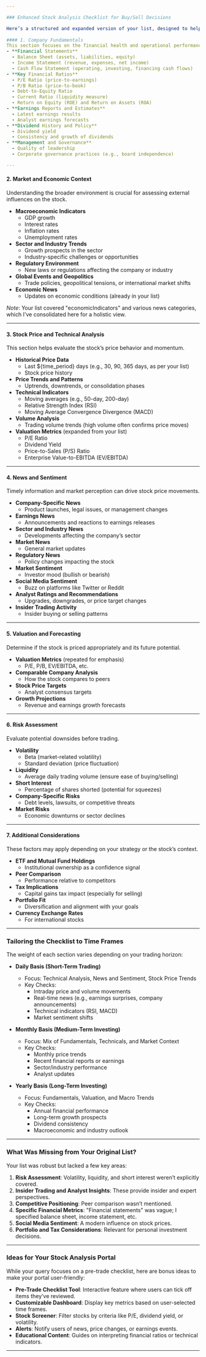 ```yaml
---

### Enhanced Stock Analysis Checklist for Buy/Sell Decisions

Here’s a structured and expanded version of your list, designed to help you analyze stocks thoroughly before making trading decisions:
 
#### 1. Company Fundamentals
This section focuses on the financial health and operational performance of the company.
- **Financial Statements**
  - Balance Sheet (assets, liabilities, equity)
  - Income Statement (revenue, expenses, net income)
  - Cash Flow Statement (operating, investing, financing cash flows)
- **Key Financial Ratios**
  - P/E Ratio (price-to-earnings)
  - P/B Ratio (price-to-book)
  - Debt-to-Equity Ratio
  - Current Ratio (liquidity measure)
  - Return on Equity (ROE) and Return on Assets (ROA)
- **Earnings Reports and Estimates**
  - Latest earnings results
  - Analyst earnings forecasts
- **Dividend History and Policy**
  - Dividend yield
  - Consistency and growth of dividends
- **Management and Governance**
  - Quality of leadership
  - Corporate governance practices (e.g., board independence)

---
```


#### 2. Market and Economic Context
Understanding the broader environment is crucial for assessing external influences on the stock.
- **Macroeconomic Indicators**
  - GDP growth
  - Interest rates
  - Inflation rates
  - Unemployment rates
- **Sector and Industry Trends**
  - Growth prospects in the sector
  - Industry-specific challenges or opportunities
- **Regulatory Environment**
  - New laws or regulations affecting the company or industry
- **Global Events and Geopolitics**
  - Trade policies, geopolitical tensions, or international market shifts
- **Economic News**
  - Updates on economic conditions (already in your list)

*Note*: Your list covered "economicIndicators" and various news categories, which I’ve consolidated here for a holistic view.

---

#### 3. Stock Price and Technical Analysis
This section helps evaluate the stock’s price behavior and momentum.
- **Historical Price Data**
  - Last ${time_period} days (e.g., 30, 90, 365 days, as per your list)
  - Stock price history
- **Price Trends and Patterns**
  - Uptrends, downtrends, or consolidation phases
- **Technical Indicators**
  - Moving averages (e.g., 50-day, 200-day)
  - Relative Strength Index (RSI)
  - Moving Average Convergence Divergence (MACD)
- **Volume Analysis**
  - Trading volume trends (high volume often confirms price moves)
- **Valuation Metrics** (expanded from your list)
  - P/E Ratio
  - Dividend Yield
  - Price-to-Sales (P/S) Ratio
  - Enterprise Value-to-EBITDA (EV/EBITDA)
---

#### 4. News and Sentiment
Timely information and market perception can drive stock price movements.
- **Company-Specific News**
  - Product launches, legal issues, or management changes
- **Earnings News**
  - Announcements and reactions to earnings releases
- **Sector and Industry News**
  - Developments affecting the company’s sector
- **Market News**
  - General market updates
- **Regulatory News**
  - Policy changes impacting the stock
- **Market Sentiment**
  - Investor mood (bullish or bearish)
- **Social Media Sentiment**
  - Buzz on platforms like Twitter or Reddit
- **Analyst Ratings and Recommendations**
  - Upgrades, downgrades, or price target changes
- **Insider Trading Activity**
  - Insider buying or selling patterns

---

#### 5. Valuation and Forecasting
Determine if the stock is priced appropriately and its future potential.
- **Valuation Metrics** (repeated for emphasis)
  - P/E, P/B, EV/EBITDA, etc.
- **Comparable Company Analysis**
  - How the stock compares to peers
- **Stock Price Targets**
  - Analyst consensus targets
- **Growth Projections**
  - Revenue and earnings growth forecasts

---

#### 6. Risk Assessment
Evaluate potential downsides before trading.
- **Volatility**
  - Beta (market-related volatility)
  - Standard deviation (price fluctuation)
- **Liquidity**
  - Average daily trading volume (ensure ease of buying/selling)
- **Short Interest**
  - Percentage of shares shorted (potential for squeezes)
- **Company-Specific Risks**
  - Debt levels, lawsuits, or competitive threats
- **Market Risks**
  - Economic downturns or sector declines

---

#### 7. Additional Considerations
These factors may apply depending on your strategy or the stock’s context.
- **ETF and Mutual Fund Holdings**
  - Institutional ownership as a confidence signal
- **Peer Comparison**
  - Performance relative to competitors
- **Tax Implications**
  - Capital gains tax impact (especially for selling)
- **Portfolio Fit**
  - Diversification and alignment with your goals
- **Currency Exchange Rates**
  - For international stocks

---

### Tailoring the Checklist to Time Frames

The weight of each section varies depending on your trading horizon:

- **Daily Basis (Short-Term Trading)**
  - Focus: Technical Analysis, News and Sentiment, Stock Price Trends
  - Key Checks:
    - Intraday price and volume movements
    - Real-time news (e.g., earnings surprises, company announcements)
    - Technical indicators (RSI, MACD)
    - Market sentiment shifts

- **Monthly Basis (Medium-Term Investing)**
  - Focus: Mix of Fundamentals, Technicals, and Market Context
  - Key Checks:
    - Monthly price trends
    - Recent financial reports or earnings
    - Sector/industry performance
    - Analyst updates

- **Yearly Basis (Long-Term Investing)**
  - Focus: Fundamentals, Valuation, and Macro Trends
  - Key Checks:
    - Annual financial performance
    - Long-term growth prospects
    - Dividend consistency
    - Macroeconomic and industry outlook

---

### What Was Missing from Your Original List?
Your list was robust but lacked a few key areas:
1. **Risk Assessment**: Volatility, liquidity, and short interest weren’t explicitly covered.
2. **Insider Trading and Analyst Insights**: These provide insider and expert perspectives.
3. **Competitive Positioning**: Peer comparison wasn’t mentioned.
4. **Specific Financial Metrics**: "Financial statements" was vague; I specified balance sheet, income statement, etc.
5. **Social Media Sentiment**: A modern influence on stock prices.
6. **Portfolio and Tax Considerations**: Relevant for personal investment decisions.

---

### Ideas for Your Stock Analysis Portal
While your query focuses on a pre-trade checklist, here are bonus ideas to make your portal user-friendly:
- **Pre-Trade Checklist Tool**: Interactive feature where users can tick off items they’ve reviewed.
- **Customizable Dashboard**: Display key metrics based on user-selected time frames.
- **Stock Screener**: Filter stocks by criteria like P/E, dividend yield, or volatility.
- **Alerts**: Notify users of news, price changes, or earnings events.
- **Educational Content**: Guides on interpreting financial ratios or technical indicators.

---